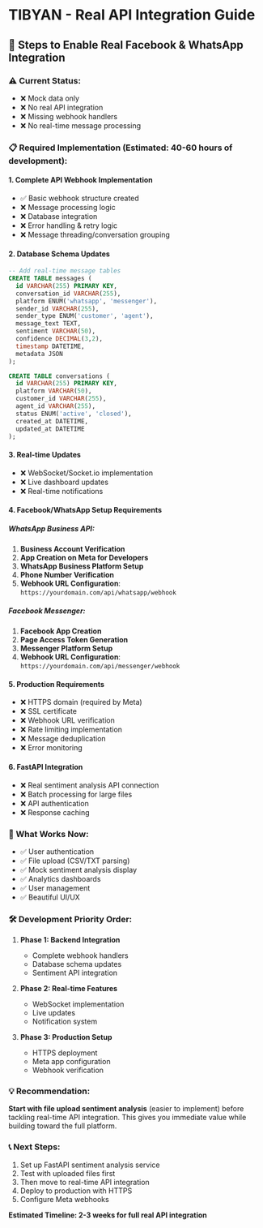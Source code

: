 # TIBYAN - Real API Integration Guide

## 🚀 Steps to Enable Real Facebook & WhatsApp Integration

### ⚠️ Current Status:
- ❌ Mock data only
- ❌ No real API integration  
- ❌ Missing webhook handlers
- ❌ No real-time message processing

### 📋 Required Implementation (Estimated: 40-60 hours of development):

#### 1. **Complete API Webhook Implementation**
- ✅ Basic webhook structure created
- ❌ Message processing logic
- ❌ Database integration
- ❌ Error handling & retry logic
- ❌ Message threading/conversation grouping

#### 2. **Database Schema Updates**
```sql
-- Add real-time message tables
CREATE TABLE messages (
  id VARCHAR(255) PRIMARY KEY,
  conversation_id VARCHAR(255),
  platform ENUM('whatsapp', 'messenger'),
  sender_id VARCHAR(255),
  sender_type ENUM('customer', 'agent'),
  message_text TEXT,
  sentiment VARCHAR(50),
  confidence DECIMAL(3,2),
  timestamp DATETIME,
  metadata JSON
);

CREATE TABLE conversations (
  id VARCHAR(255) PRIMARY KEY,
  platform VARCHAR(50),
  customer_id VARCHAR(255),
  agent_id VARCHAR(255),
  status ENUM('active', 'closed'),
  created_at DATETIME,
  updated_at DATETIME
);
```

#### 3. **Real-time Updates**
- ❌ WebSocket/Socket.io implementation
- ❌ Live dashboard updates
- ❌ Real-time notifications

#### 4. **Facebook/WhatsApp Setup Requirements**

##### WhatsApp Business API:
1. **Business Account Verification**
2. **App Creation on Meta for Developers**
3. **WhatsApp Business Platform Setup**
4. **Phone Number Verification**
5. **Webhook URL Configuration**: `https://yourdomain.com/api/whatsapp/webhook`

##### Facebook Messenger:
1. **Facebook App Creation**
2. **Page Access Token Generation**
3. **Messenger Platform Setup** 
4. **Webhook URL Configuration**: `https://yourdomain.com/api/messenger/webhook`

#### 5. **Production Requirements**
- ❌ HTTPS domain (required by Meta)
- ❌ SSL certificate
- ❌ Webhook URL verification
- ❌ Rate limiting implementation
- ❌ Message deduplication
- ❌ Error monitoring

#### 6. **FastAPI Integration**
- ❌ Real sentiment analysis API connection
- ❌ Batch processing for large files
- ❌ API authentication
- ❌ Response caching

### 🎯 What Works Now:
- ✅ User authentication
- ✅ File upload (CSV/TXT parsing)
- ✅ Mock sentiment analysis display
- ✅ Analytics dashboards
- ✅ User management
- ✅ Beautiful UI/UX

### 🛠️ Development Priority Order:

1. **Phase 1: Backend Integration**
   - Complete webhook handlers
   - Database schema updates
   - Sentiment API integration

2. **Phase 2: Real-time Features**
   - WebSocket implementation
   - Live updates
   - Notification system

3. **Phase 3: Production Setup**
   - HTTPS deployment
   - Meta app configuration
   - Webhook verification

### 💡 Recommendation:
**Start with file upload sentiment analysis** (easier to implement) before tackling real-time API integration. This gives you immediate value while building toward the full platform.

### 📞 Next Steps:
1. Set up FastAPI sentiment analysis service
2. Test with uploaded files first
3. Then move to real-time API integration
4. Deploy to production with HTTPS
5. Configure Meta webhooks

**Estimated Timeline: 2-3 weeks for full real API integration**
